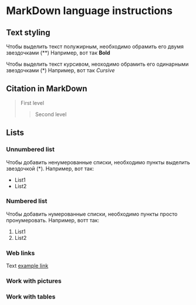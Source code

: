 # MarkDown language instructions

## Text styling

Чтобы выделить текст полужирным, необходимо обрамить его двумя звездочками (**)
Например, вот так **Bold**

Чтобы выделить текст курсивом, неоходимо обрамить его одинарными звездочками (*)
Например, вот так *Cursive*

## Citation in MarkDown
> First level
>> Second level

## Lists

### Unnumbered list
Чтобы добавить ненумерованные списки, необходимо пункты выделить звездочкой (*).
Например, вот так:
* List1
* List2

### Numbered list
Чтобы добавить нумерованные списки, необходимо пункты просто пронумеровать.
Например, вотт так:
1. List1
2. List2

### Web links
Text [example link](http.example.com "Tooltip")

### Work with pictures 

### Work with tables
